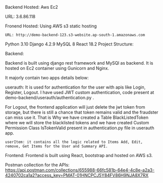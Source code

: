 Backend Hosted: Aws Ec2 

URL: 3.6.86.118

Fronend Hosted: Using AWS s3 static hosting

	URL: http://demo-backend-123.s3-website.ap-south-1.amazonaws.com

Python 3.10
Django 4.2.9
MySQL 8
React 18.2
Project Structure:

Backend: 

Backend is built using django rest framework and MySQl as backend. It is hosted on Ec2 container using Gunicorn and Nginx.

It majorly contain two apps details below:
	
userauth: It is used for authentication for the user with apis like Login, Register, Logout. I have used JWT custom authentication, code present at demo-backend/userauth/authentication.py .

For Logout, the frontend application will just delete the jwt token from storage, but there is still a chance that token remains valid and the fraudster can miss use it. That is Why we have created a Table BlackListedToken where we will store the blacklisted tokens and we have created Custom Permission Class IsTokenValid present in authentication.py file in userauth app.

	userItem: it contains all the logic related to Items Add, Edit, remove, Get Items for the User and Summary API.

Frontend: Frontend is built using React, bootstrap and hosted on AWS s3.

Postman collection for the APIs: https://api.postman.com/collections/655988-66fc581b-64e4-4c8e-a2a3-4240702ca1a2?access_key=PMAT-01HNCPCJ5Y84FV86H9NJA8X7RX
